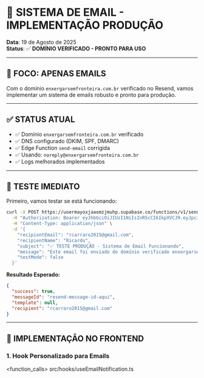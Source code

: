# 📧 SISTEMA DE EMAIL - IMPLEMENTAÇÃO PRODUÇÃO

**Data**: 19 de Agosto de 2025  
**Status**: ✅ **DOMÍNIO VERIFICADO - PRONTO PARA USO**

---

## 🎯 **FOCO: APENAS EMAILS**

Com o domínio `enxergarsemfronteira.com.br` verificado no Resend, vamos implementar um sistema de emails robusto e pronto para produção.

---

## ✅ **STATUS ATUAL**

- ✅ Domínio `enxergarsemfronteira.com.br` verificado
- ✅ DNS configurado (DKIM, SPF, DMARC)
- ✅ Edge Function `send-email` corrigida
- ✅ Usando: `noreply@enxergarsemfronteira.com.br`
- ✅ Logs melhorados implementados

---

## 🧪 **TESTE IMEDIATO**

Primeiro, vamos testar se está funcionando:

```bash
curl -X POST https://uoermayoxjaaomzjmuhp.supabase.co/functions/v1/send-email \
  -H "Authorization: Bearer eyJhbGciOiJIUzI1NiIsInR5cCI6IkpXVCJ9.eyJpc3MiOiJzdXBhYmFzZSIsInJlZiI6InVvZXJtYXlveGphYW9temptdWhwIiwicm9sZSI6ImFub24iLCJpYXQiOjE3NTUxMjIwMjMsImV4cCI6MjA3MDY5ODAyM30.6MC0Vw5ZSmtvUc060hxnk20MrzXB-PhPdTVSPDoshTc" \
  -H "Content-Type: application/json" \
  -d '{
    "recipientEmail": "rcarraro2015@gmail.com",
    "recipientName": "Ricardo",
    "subject": "✅ TESTE PRODUÇÃO - Sistema de Email Funcionando",
    "message": "Este email foi enviado do domínio verificado enxergarsemfronteira.com.br. O sistema está funcionando perfeitamente!",
    "testMode": false
  }'
```

**Resultado Esperado:**
```json
{
  "success": true,
  "messageId": "resend-message-id-aqui",
  "template": null,
  "recipient": "rcarraro2015@gmail.com"
}
```

---

## 📧 **IMPLEMENTAÇÃO NO FRONTEND**

### **1. Hook Personalizado para Emails**

<function_calls>
<invoke name="fsWrite">
<parameter name="path">src/hooks/useEmailNotification.ts